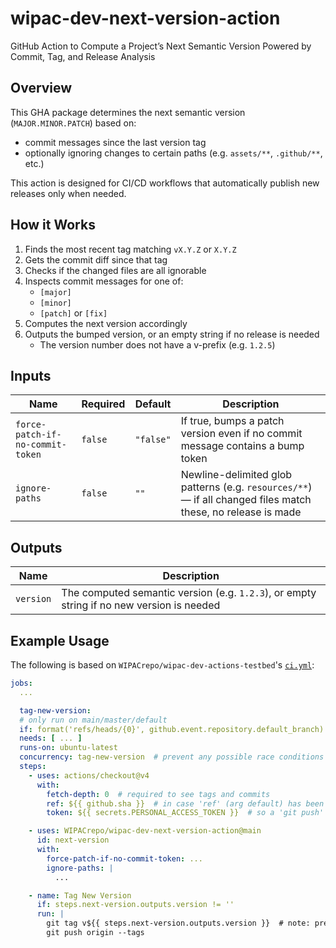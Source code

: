 # wipac-dev-next-version-action

GitHub Action to Compute a Project’s Next Semantic Version Powered by Commit, Tag, and Release Analysis

## Overview

This GHA package determines the next semantic version (`MAJOR.MINOR.PATCH`) based on:

- commit messages since the last version tag
- optionally ignoring changes to certain paths (e.g. `assets/**`, `.github/**`, etc.)

This action is designed for CI/CD workflows that automatically publish new releases only when needed.

## How it Works

1. Finds the most recent tag matching `vX.Y.Z` or `X.Y.Z`
2. Gets the commit diff since that tag
3. Checks if the changed files are all ignorable
4. Inspects commit messages for one of:
    - `[major]`
    - `[minor]`
    - `[patch]` or `[fix]`
5. Computes the next version accordingly
6. Outputs the bumped version, or an empty string if no release is needed
    - The version number does not have a v-prefix (e.g. `1.2.5`)

## Inputs

| Name                             | Required | Default   | Description                                                                                                  |
|----------------------------------|----------|-----------|--------------------------------------------------------------------------------------------------------------|
| `force-patch-if-no-commit-token` | `false`  | `"false"` | If true, bumps a patch version even if no commit message contains a bump token                               |
| `ignore-paths`                   | `false`  | `""`      | Newline-delimited glob patterns (e.g. `resources/**`) — if all changed files match these, no release is made |

## Outputs

| Name      | Description                                                                               |
|-----------|-------------------------------------------------------------------------------------------|
| `version` | The computed semantic version (e.g. `1.2.3`), or empty string if no new version is needed |

## Example Usage

The following is based on `WIPACrepo/wipac-dev-actions-testbed`'s [`ci.yml`](https://github.com/WIPACrepo/wipac-dev-actions-testbed/blob/main/.github/workflows/ci.yml):

```yaml
jobs:
  ...

  tag-new-version:
  # only run on main/master/default
  if: format('refs/heads/{0}', github.event.repository.default_branch) == github.ref
  needs: [ ... ]
  runs-on: ubuntu-latest
  concurrency: tag-new-version  # prevent any possible race conditions
  steps:
    - uses: actions/checkout@v4
      with:
        fetch-depth: 0  # required to see tags and commits
        ref: ${{ github.sha }}  # in case 'ref' (arg default) has been updated since start
        token: ${{ secrets.PERSONAL_ACCESS_TOKEN }}  # so a 'git push' can trigger workflows

    - uses: WIPACrepo/wipac-dev-next-version-action@main
      id: next-version
      with:
        force-patch-if-no-commit-token: ...
        ignore-paths: |
          ...

    - name: Tag New Version
      if: steps.next-version.outputs.version != ''
      run: |
        git tag v${{ steps.next-version.outputs.version }}  # note: prepend 'v'
        git push origin --tags
```
